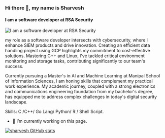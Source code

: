 ### Hi there 👋, my name is Sharvesh
#### I am a software developer at RSA Security
![I am a software developer at RSA Security](https://media.licdn.com/dms/image/D5616AQGgHsA34y74QA/profile-displaybackgroundimage-shrink_350_1400/0/1721033759636?e=1727308800&v=beta&t=NYnQrQrDeV2wsFD4Viw5YzMHygsLdwbbzv8xP45ZjXM)

my role as a software developer intersects with cybersecurity, where I enhance SIEM products and drive innovation. Creating an efficient data handling project using GCP highlights my commitment to cost-effective solutions. Mastering C++ and Linux, I've tackled critical environment monitoring and storage tasks, contributing significantly to our team's success.

Currently pursuing a Master's in AI and Machine Learning at Manipal School of Information Sciences, I am honing skills that complement my practical work experience. My academic journey, coupled with a strong electronics and communications engineering foundation from my bachelor's degree, has equipped me to address complex challenges in today's digital security landscape.

Skills:  C /C++/ Go Lang/ Python/ R / Shell Script.

- 🔭 I’m currently working on this page. 






[![sharvesh GitHub stats](https://github-readme-stats.vercel.app/api?username=sharvesh54)](https://github.com/anuraghazr/github-readme-stats)





